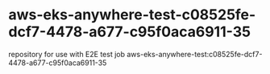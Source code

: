 # aws-eks-anywhere-test-c08525fe-dcf7-4478-a677-c95f0aca6911-35
repository for use with E2E test job aws-eks-anywhere-test:c08525fe-dcf7-4478-a677-c95f0aca6911-35
